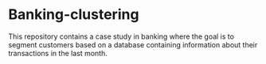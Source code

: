 # Banking-clustering
This repository contains a case study in banking where the goal is to segment customers based on a database containing information about their transactions in the last month.
